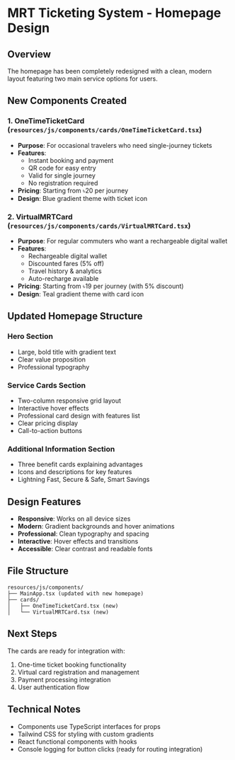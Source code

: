 # MRT Ticketing System - Homepage Design

## Overview
The homepage has been completely redesigned with a clean, modern layout featuring two main service options for users.

## New Components Created

### 1. OneTimeTicketCard (`resources/js/components/cards/OneTimeTicketCard.tsx`)
- **Purpose**: For occasional travelers who need single-journey tickets
- **Features**:
  - Instant booking and payment
  - QR code for easy entry
  - Valid for single journey
  - No registration required
- **Pricing**: Starting from ৳20 per journey
- **Design**: Blue gradient theme with ticket icon

### 2. VirtualMRTCard (`resources/js/components/cards/VirtualMRTCard.tsx`)
- **Purpose**: For regular commuters who want a rechargeable digital wallet
- **Features**:
  - Rechargeable digital wallet
  - Discounted fares (5% off)
  - Travel history & analytics
  - Auto-recharge available
- **Pricing**: Starting from ৳19 per journey (with 5% discount)
- **Design**: Teal gradient theme with card icon

## Updated Homepage Structure

### Hero Section
- Large, bold title with gradient text
- Clear value proposition
- Professional typography

### Service Cards Section
- Two-column responsive grid layout
- Interactive hover effects
- Professional card design with features list
- Clear pricing display
- Call-to-action buttons

### Additional Information Section
- Three benefit cards explaining advantages
- Icons and descriptions for key features
- Lightning Fast, Secure & Safe, Smart Savings

## Design Features
- **Responsive**: Works on all device sizes
- **Modern**: Gradient backgrounds and hover animations
- **Professional**: Clean typography and spacing
- **Interactive**: Hover effects and transitions
- **Accessible**: Clear contrast and readable fonts

## File Structure
```
resources/js/components/
├── MainApp.tsx (updated with new homepage)
├── cards/
│   ├── OneTimeTicketCard.tsx (new)
│   └── VirtualMRTCard.tsx (new)
```

## Next Steps
The cards are ready for integration with:
1. One-time ticket booking functionality
2. Virtual card registration and management
3. Payment processing integration
4. User authentication flow

## Technical Notes
- Components use TypeScript interfaces for props
- Tailwind CSS for styling with custom gradients
- React functional components with hooks
- Console logging for button clicks (ready for routing integration)